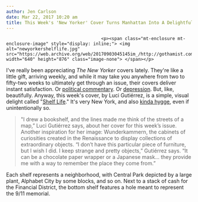 ```yaml
---
author: Jen Carlson
date: Mar 22, 2017 10:20 am
title: This Week's 'New Yorker' Cover Turns Manhattan Into A Delightful Bookshelf
---
```


	
										<p><span class="mt-enclosure mt-enclosure-image" style="display: inline;"> <img alt="newyorkershelflife.jpg" src="https://web.archive.org/web/20170903045145im_/http://gothamist.com/attachments/arts_jen/newyorkershelflife.jpg" width="640" height="876" class="image-none"> </span></p>

<p>I&apos;ve really been appreciating <em>The New Yorker</em> covers lately. They&apos;re like a little gift, arriving weekly, and while it may take you anywhere from two to fifty-two weeks to ultimately get through an issue, their covers deliver instant satisfaction. Or <a href="https://web.archive.org/web/20170903045145/http://gothamist.com/2017/02/26/vladimir_putin_is_next_weeks_new_yorker_cover.php">political commentary</a>. Or <a href="https://web.archive.org/web/20170903045145/http://gothamist.com/2017/02/03/new_yorker_liberty_cover.php">depression</a>. But, like, beautifully. Anyway, this week&apos;s cover, by Luci Guti&#xE9;rrez, is a simple, visual delight called &quot;<a href="https://web.archive.org/web/20170903045145/http://www.newyorker.com/culture/culture-desk/cover-story-2017-03-27">Shelf Life</a>.&quot; It&apos;s very New York, and also <a href="https://web.archive.org/web/20170903045145/http://gothamist.com/2017/02/09/hygge_guide.php">kinda hygge</a>, even if unintentionally so.</p>

<blockquote>&quot;I drew a bookshelf, and the lines made me think of the streets of a map,&#x201D; Luci Guti&#xE9;rrez says, about her cover for this week&#x2019;s issue. Another inspiration for her image: Wunderkammern, the cabinets of curiosities created in the Renaissance to display collections of extraordinary objects. &#x201C;I don&#x2019;t have this particular piece of furniture, but I wish I did. I keep strange and pretty objects,&#x201D; Guti&#xE9;rrez says. &#x201C;It can be a chocolate paper wrapper or a Japanese mask... they provide me with a way to remember the place they come from.&#x201D;</blockquote>

<p>Each shelf represents a neighborhood, with Central Park depicted by a large plant, Alphabet City by some blocks, and so on. Next to a stack of cash for the Financial District, the bottom shelf features a hole meant to represent the 9/11 memorial.</p>					
										
									
				